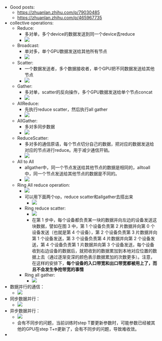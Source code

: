 - Good posts:
	- https://zhuanlan.zhihu.com/p/79030485
	- https://zhuanlan.zhihu.com/p/465967735
- collective operations:
	- Reduce:
		- 多对单，多个device的数据发送到同一个device去reduce
		- ![](https://basicv8vc.github.io/images/zero/Reduce.png#center)
	- Broadcast:
		- 单对多，单个GPU数据发送给其他所有节点
		- ![](https://basicv8vc.github.io/images/zero/Broadcast.png#center)
	- Scatter:
		- 一个数据发送者，多个数据接收者，单个GPU把不同数据发送给其他节点
		- ![](https://pic1.zhimg.com/v2-f17bd118677f919e255d5b1689fc66dc_r.jpg)
	- Gather:
		- 多对单，scatter的反向操作，多个GPU数据发送给单个节点concat
		- ![](https://pic2.zhimg.com/v2-dc3fcf248c39b4a76947bcea140840d1_r.jpg)
	- AllReduce:
		- 先执行reduce scatter，然后执行all gather
		- ![](https://basicv8vc.github.io/images/zero/AllReduce.png#center)
	- AllGather:
		- 多对多同步数据
		- ![](https://basicv8vc.github.io/images/zero/AllGather.png#center)
	- ReduceScatter:
		- 多对多的通信原语，每个节点切分自己的数据，把对应的数据发送给对应的节点进行reduce。用于减少通信开销。
		- ![](https://basicv8vc.github.io/images/zero/ReduceScatter.png#center)
	- All to All
		- allgather中，同一个节点发送给其他节点的数据是相同的，alltoall中，同一个节点发送给其他节点的数据是不同的。
		- ![](https://pic2.zhimg.com/v2-945ffd7612632fa88ed2bc68ec832071_r.jpg)
	- Ring All reduce operation:
		- ![](https://pic3.zhimg.com/80/v2-37e6b806c5179271abe5904923878afe_720w.webp)
		- 可以用下面两个op，reduce scatter和allgather去搭出来
			- ![](https://pic3.zhimg.com/80/v2-1739980363d40244a9f49a9efb07c5f6_720w.webp)
		- Ring reduce scatter:
			- ![](https://pic1.zhimg.com/80/v2-f50c8afcf0ca0379931a0999afeb85d8_720w.webp)
			- 在第 1 步中，每个设备都负责某一块的数据并向左边的设备发送这块数据，譬如在图 3 中，第 1 个设备负责第 2 片数据并向第 0 个设备发送（也就是第 4 个设备），第 2 个设备负责第 3 片数据并向第 1 个设备发送，第 3 个设备负责第 4 片数据并向第 2 个设备发送，第 4 个设备负责第 1 片数据并向第 3 个设备发送，每个设备收到右边设备的数据后，就把收到的数据累加到本地对应位置的数据上去（通过逐渐变深的颜色表示数据累加的次数更多）。注意，在这样的安排下，**每个设备的入口带宽和出口带宽都被用上了，而且不会发生争抢带宽的事情**
		- Ring all gather:
			- ![](https://pic2.zhimg.com/80/v2-8901be8ec72ea790ae7c1d6b6764b715_720w.webp)
- 数据并行的通信：
	- ![](https://pic2.zhimg.com/80/v2-e342e0e412d49be47d78ed45ce9e6e8d_720w.webp)
- 同步数据并行：
	- ![](https://pic3.zhimg.com/80/v2-b790d2a6aa8aac293a25116420074c8e_720w.webp)
- 异步数据并行：
	- ![](https://pic1.zhimg.com/80/v2-7a61a354ef50201be9ee1df79817227c_720w.webp)
	- 会有不同步的问题，当前训练时step T要更新参数时，可能参数已经被其他的GPU在step T+n更新了，会有不同步的问题，导致难收敛。
-